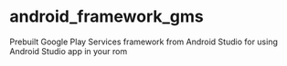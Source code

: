 # android_framework_gms
Prebuilt Google Play Services framework from Android Studio for using Android Studio app in your rom
